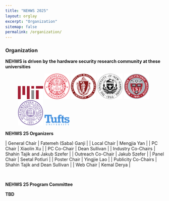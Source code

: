```yaml
---
title: "NEHWS 2025"
layout: orglay
excerpt: "Organization"
sitemap: false
permalink: /organization/
---
```


### **Organization** ###

**NEHWS is driven by the hardware security research community at these universities**

<figure class="fourth">
  <img src="../images/organizer_logo_mit.png" style="width: 80px">
  <img src="../images/organizer_logo_northeastern.png" style="width: 80px">
  <img src="../images/organizer_logo_umass.png" style="width: 80px">
  <img src="../images/organizer_logo_unh.png" style="width: 80px">
  <img src="../images/organizer_logo_wpi.png" style="width: 80px">
  <img src="../images/organizer_logo_nwu.png" style="width: 80px">
  <img src="../images/organizer_logo_tufts.png" style="width: 80px">
</figure>

**NEHWS 25 Organizers**

| General Chair                 |  Fatemeh (Saba) Ganji |
| Local Chair                   | Mengjia Yan |
| PC Chair                       |  Xiaolin Xu | 
| PC Co-Chair                  |   Dean Sullivan | 
| Industry Co-Chairs          |    Shahin Tajik and Jakub Szefer | 
| Outreach Co-Chair     |  Jakub Szefer | 
| Panel Chair               |  Seetal Potluri | 
| Poster Chair             |  Yingjie Lao | 
| Publicity Co-Chairs    |  Shahin Tajik and Dean Sullivan | 
| Web Chair                     |  Kemal Derya | 

<BR>

**NEHWS 25 Program Committee**

**TBD**